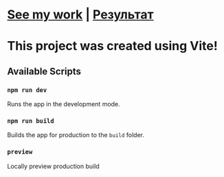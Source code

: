 # [See my work](https://todolist-with-vite.onrender.com/) | [Результат](https://todolist-with-vite.onrender.com/)
# This project was created using Vite!

## Available Scripts

### `npm run dev`

Runs the app in the development mode.

### `npm run build`

Builds the app for production to the `build` folder.

### `preview`

Locally preview production build
